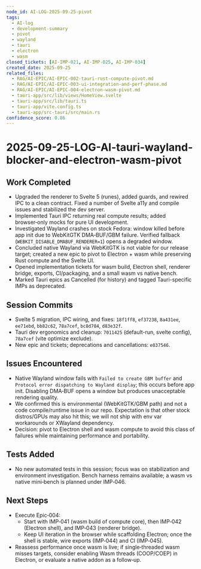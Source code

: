 ```yaml
---
node_id: AI-LOG-2025-09-25-pivot
tags:
  - AI-log
  - development-summary
  - pivot
  - wayland
  - tauri
  - electron
  - wasm
closed_tickets: [AI-IMP-021, AI-IMP-025, AI-IMP-034]
created_date: 2025-09-25
related_files:
  - RAG/AI-EPIC/AI-EPIC-002-tauri-rust-compute-pivot.md
  - RAG/AI-EPIC/AI-EPIC-003-ui-integration-and-perf-phase.md
  - RAG/AI-EPIC/AI-EPIC-004-electron-wasm-pivot.md
  - tauri-app/src/lib/views/HomeView.svelte
  - tauri-app/src/lib/tauri.ts
  - tauri-app/vite.config.ts
  - tauri-app/src-tauri/src/main.rs
confidence_score: 0.86
---
```


# 2025-09-25-LOG-AI-tauri-wayland-blocker-and-electron-wasm-pivot

## Work Completed
- Upgraded the renderer to Svelte 5 (runes), added guards, and rewired IPC to a clean contract. Fixed a number of Svelte a11y and compile issues and stabilized the dev server.
- Implemented Tauri IPC returning real compute results; added browser‑only mocks for pure UI development.
- Investigated Wayland crashes on stock Fedora: window killed before app init due to WebKitGTK DMA‑BUF/GBM failure. Verified fallback (`WEBKIT_DISABLE_DMABUF_RENDERER=1`) opens a degraded window.
- Concluded native Wayland via WebKitGTK is not viable for our release target; created a new epic to pivot to Electron + wasm while preserving Rust compute and the Svelte UI.
- Opened implementation tickets for wasm build, Electron shell, renderer bridge, exports, CI/packaging, and a small wasm vs native bench.
- Marked Tauri epics as Cancelled (for history) and tagged Tauri-specific IMPs as deprecated.

## Session Commits
- Svelte 5 migration, IPC wiring, and fixes: `18f1ff8`, `ef37238`, `8a431ee`, `ee71ebd`, `bb82c62`, `78a7cef`, `bc8d784`, `d83e32f`.
- Tauri dev ergonomics and cleanup: `7011425` (default-run, svelte config), `78a7cef` (vite optimize exclude).
- New epic and tickets; deprecations and cancellations: `e037546`.

## Issues Encountered
- Native Wayland window fails with `Failed to create GBM buffer` and `Protocol error dispatching to Wayland display`; this occurs before app init. Disabling DMA‑BUF opens a window but produces unacceptable rendering quality.
- We confirmed this is environmental (WebKitGTK/GBM path) and not a code compile/runtime issue in our repo. Expectation is that other stock distros/GPUs may also hit this; we will not ship with env var workarounds or XWayland dependency.
- Decision: pivot to Electron shell and wasm compute to avoid this class of failures while maintaining performance and portability.

## Tests Added
- No new automated tests in this session; focus was on stabilization and environment investigation. Bench harness remains available; a wasm vs native mini‑bench is planned under IMP‑046.

## Next Steps
- Execute Epic‑004:
  - Start with IMP‑041 (wasm build of compute core), then IMP‑042 (Electron shell), and IMP‑043 (renderer bridge).
  - Keep UI iteration in the browser while scaffolding Electron; once the shell is stable, wire exports (IMP‑044) and CI (IMP‑045).
- Reassess performance once wasm is live; if single‑threaded wasm misses targets, consider enabling Wasm threads (COOP/COEP) in Electron, or evaluate a native addon as a follow‑up.

